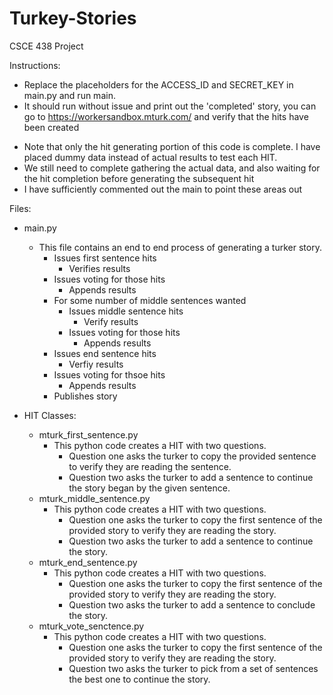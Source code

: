 Turkey-Stories
==============

CSCE 438 Project

Instructions:
- Replace the placeholders for the ACCESS_ID and SECRET_KEY in main.py and run main.
- It should run without issue and print out the 'completed' story, you can go to https://workersandbox.mturk.com/ and verify that the hits have been created
* Note that only the hit generating portion of this code is complete. I have placed dummy data instead of actual results to test each HIT. 
* We still need to complete gathering the actual data, and also waiting for the hit completion before generating the subsequent hit
* I have sufficiently commented out the main to point these areas out

Files:
- main.py
	- This file contains an end to end process of generating a turker story.
		- Issues first sentence hits
			- Verifies results
		- Issues voting for those hits
			- Appends results
		- For some number of middle sentences wanted
			- Issues middle sentence hits
				- Verify results
			- Issues voting for those hits
				- Appends results
		- Issues end sentence hits
			- Verfiy results
		- Issues voting for thsoe hits
			- Appends results
		- Publishes story

- HIT Classes: 
	- mturk_first_sentence.py
	  - This python code creates a HIT with two questions. 
	    - Question one asks the turker to copy the provided sentence to verify they are reading the sentence. 
	    - Question two asks the turker to add a sentence to continue the story began by the given sentence.
	- mturk_middle_sentence.py
	  - This python code creates a HIT with two questions. 
	    - Question one asks the turker to copy the first sentence of the provided story to verify they are reading the story. 
	    - Question two asks the turker to add a sentence to continue the story.
	- mturk_end_sentence.py
	  - This python code creates a HIT with two questions. 
	    - Question one asks the turker to copy the first sentence of the provided story to verify they are reading the story.
	    - Question two asks the turker to add a sentence to conclude the story.
	- mturk_vote_senctence.py
	  - This python code creates a HIT with two questions. 
	    - Question one asks the turker to copy the first sentence of the provided story to verify they are reading the story.
	    - Question two asks the turker to pick from a set of sentences the best one to continue the story.

